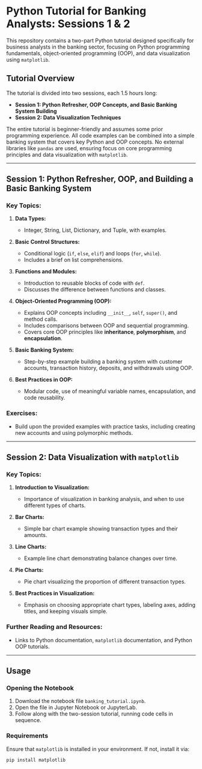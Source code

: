 # Python Tutorial for Banking Analysts: Sessions 1 & 2

This repository contains a two-part Python tutorial designed specifically for business analysts in the banking sector, focusing on Python programming fundamentals, object-oriented programming (OOP), and data visualization using `matplotlib`.

## Tutorial Overview

The tutorial is divided into two sessions, each 1.5 hours long:

- **Session 1: Python Refresher, OOP Concepts, and Basic Banking System Building**
- **Session 2: Data Visualization Techniques**

The entire tutorial is beginner-friendly and assumes some prior programming experience. All code examples can be combined into a simple banking system that covers key Python and OOP concepts. No external libraries like `pandas` are used, ensuring focus on core programming principles and data visualization with `matplotlib`.

---

## Session 1: Python Refresher, OOP, and Building a Basic Banking System

### Key Topics:
1. **Data Types:**
    - Integer, String, List, Dictionary, and Tuple, with examples.
    
2. **Basic Control Structures:**
    - Conditional logic (`if`, `else`, `elif`) and loops (`for`, `while`).
    - Includes a brief on list comprehensions.

3. **Functions and Modules:**
    - Introduction to reusable blocks of code with `def`.
    - Discusses the difference between functions and classes.

4. **Object-Oriented Programming (OOP):**
    - Explains OOP concepts including `__init__`, `self`, `super()`, and method calls.
    - Includes comparisons between OOP and sequential programming.
    - Covers core OOP principles like **inheritance**, **polymorphism**, and **encapsulation**.
    
5. **Basic Banking System:**
    - Step-by-step example building a banking system with customer accounts, transaction history, deposits, and withdrawals using OOP.

6. **Best Practices in OOP:**
    - Modular code, use of meaningful variable names, encapsulation, and code reusability.

### Exercises:
- Build upon the provided examples with practice tasks, including creating new accounts and using polymorphic methods.

---

## Session 2: Data Visualization with `matplotlib`

### Key Topics:
1. **Introduction to Visualization:**
    - Importance of visualization in banking analysis, and when to use different types of charts.

2. **Bar Charts:**
    - Simple bar chart example showing transaction types and their amounts.

3. **Line Charts:**
    - Example line chart demonstrating balance changes over time.

4. **Pie Charts:**
    - Pie chart visualizing the proportion of different transaction types.

5. **Best Practices in Visualization:**
    - Emphasis on choosing appropriate chart types, labeling axes, adding titles, and keeping visuals simple.

### Further Reading and Resources:
- Links to Python documentation, `matplotlib` documentation, and Python OOP tutorials.

---

## Usage

### Opening the Notebook
1. Download the notebook file `banking_tutorial.ipynb`.
2. Open the file in Jupyter Notebook or JupyterLab.
3. Follow along with the two-session tutorial, running code cells in sequence.

### Requirements
Ensure that `matplotlib` is installed in your environment. If not, install it via:

```bash
pip install matplotlib
